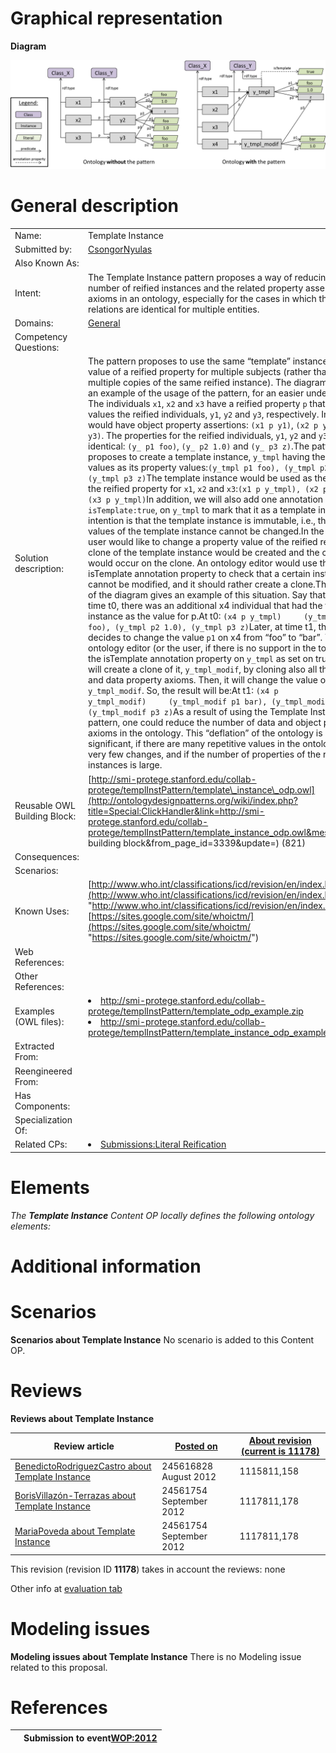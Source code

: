 #  Graphical representation


__Diagram__




[![Image:TemplatePatternBeforeAndAfter.png](./TemplatePatternBeforeAndAfter.png)](../Image/TemplatePatternBeforeAndAfter.png.md "Image:TemplatePatternBeforeAndAfter.png")




#  General description




|  |  |
| --- | --- |
|  Name: |  Template Instance |
|  Submitted by: | [CsongorNyulas](../User/CsongorNyulas.md "User:CsongorNyulas") |
|  Also Known As: |  |
|  Intent: |  The Template Instance pattern proposes a way of reducing the number of reified instances and the related property assertion axioms in an ontology, especially for the cases in which the reified relations are identical for multiple entities. |
|  Domains: | [General](../Community/General.md "Community:General") |
|  Competency Questions: |  |
|  Solution description: |  The pattern proposes to use the same “template” instance as the value of a reified property for multiple subjects (rather than having multiple copies of the same reified instance). The diagram presents an example of the usage of the pattern, for an easier understanding. The individuals `x1`, `x2` and `x3` have a reified property `p` that have as values the reified individuals, `y1`, `y2` and `y3`, respectively. In OWL, we would have object property assertions: `(x1 p y1)`, `(x2 p y2)`, `(x3 p y3)`. The properties for the reified individuals, `y1`, `y2` and `y3` are all identical: `(y_ p1 foo)`, `(y_ p2 1.0)` and `(y_ p3 z)`.The pattern proposes to create a template instance, `y_tmpl` having the common values as its property values:`(y_tmpl p1 foo), (y_tmpl p2 1.0), (y_tmpl p3 z)`The template instance would be used as the value for the reified property for `x1`, `x2` and `x3`:`(x1 p y_tmpl), (x2 p y_tmpl), (x3 p y_tmpl)`In addition, we will also add one annotation property, `isTemplate:true`, on `y_tmpl` to mark that it as a template instance.The intention is that the template instance is immutable, i.e., the property values of the template instance cannot be changed.In the case that a user would like to change a property value of the reified relation, a clone of the template instance would be created and the change would occur on the clone. An ontology editor would use the isTemplate annotation property to check that a certain instance cannot be modified, and it should rather create a clone.The right side of the diagram gives an example of this situation. Say that at a given time t0, there was an additional x4 individual that had the template instance as the value for p.At t0: `(x4 p y_tmpl)     (y_tmpl p1 foo), (y_tmpl p2 1.0), (y_tmpl p3 z)`Later, at time t1, the user decides to change the value `p1` on x4 from “foo” to “bar”. The ontology editor (or the user, if there is no support in the tool), will see the isTemplate annotation property on `y_tmpl` as set on true, and it will create a clone of it, `y_tmpl_modif`, by cloning also all the object and data property axioms. Then, it will change the value of `p1` on `y_tmpl_modif`. So, the result will be:At t1: `(x4 p y_tmpl_modif)     (y_tmpl_modif p1 bar), (y_tmpl_modif p2 1.0), (y_tmpl_modif p3 z)`As a result of using the Template Instance pattern, one could reduce the number of data and object property axioms in the ontology. This “deflation” of the ontology is especially significant, if there are many repetitive values in the ontology, with very few changes, and if the number of properties of the reified instances is large. |
|  Reusable OWL Building Block: | [http://smi-protege.stanford.edu/collab-protege/templInstPattern/template\_instance\_odp.owl](http://ontologydesignpatterns.org/wiki/index.php?title=Special:ClickHandler&link=http://smi-protege.stanford.edu/collab-protege/templInstPattern/template_instance_odp.owl&message=OWL building block&from_page_id=3339&update=) (821) |
|  Consequences: |  |
|  Scenarios: |  |
|  Known Uses: | [http://www.who.int/classifications/icd/revision/en/index.html](http://www.who.int/classifications/icd/revision/en/index.html "http://www.who.int/classifications/icd/revision/en/index.html"), [https://sites.google.com/site/whoictm/](https://sites.google.com/site/whoictm/ "https://sites.google.com/site/whoictm/") |
|  Web References: |  |
|  Other References: |  |
|  Examples (OWL files): | <li><a class="external free" href="http://smi-protege.stanford.edu/collab-protege/templInstPattern/template_odp_example.zip" rel="nofollow" title="http://smi-protege.stanford.edu/collab-protege/templInstPattern/template_odp_example.zip">http://smi-protege.stanford.edu/collab-protege/templInstPattern/template_odp_example.zip</a></li><li><a class="external free" href="http://smi-protege.stanford.edu/collab-protege/templInstPattern/template_instance_odp_example.zip" rel="nofollow" title="http://smi-protege.stanford.edu/collab-protege/templInstPattern/template_instance_odp_example.zip">http://smi-protege.stanford.edu/collab-protege/templInstPattern/template_instance_odp_example.zip</a></li> |
|  Extracted From: |  |
|  Reengineered From: |  |
|  Has Components: |  |
|  Specialization Of: |  |
|  Related CPs: | <li><a href="../Literal_Reification/Literal_Reification.md" title="Submissions:Literal Reification">Submissions:Literal Reification</a></li> |


  




#  Elements


_The __Template Instance__ Content OP locally defines the following ontology elements:_



#  Additional information


#  Scenarios



__Scenarios about Template Instance__
No scenario is added to this Content OP.




#  Reviews



__Reviews about Template Instance__


| Review article | [Posted on](../Property/CreationDate.md "Property:CreationDate") | [About revision (current is 11178)](../Property/ReviewAboutVersion.md "Property:ReviewAboutVersion") |
| --- | --- | --- |
| [BenedictoRodriguezCastro about Template Instance](../Reviews/BenedictoRodriguezCastro_about_Template_Instance.md "Reviews:BenedictoRodriguezCastro about Template Instance") | 245616828 August 2012 | 1115811,158 |
| [BorisVillazón-Terrazas about Template Instance](../Reviews/BorisVillazón-Terrazas_about_Template_Instance.md "Reviews:BorisVillazón-Terrazas about Template Instance") | 24561754 September 2012 | 1117811,178 |
| [MariaPoveda about Template Instance](../Reviews/MariaPoveda_about_Template_Instance.md "Reviews:MariaPoveda about Template Instance") | 24561754 September 2012 | 1117811,178 |


This revision (revision ID __11178__) takes in account the reviews: none


Other info at [evaluation tab](http://ontologydesignpatterns.org/wiki/index.php?title=Submissions:Template_Instance&action=evaluation "http://ontologydesignpatterns.org/wiki/index.php?title=Submissions:Template_Instance&action=evaluation")




  




#  Modeling issues



__Modeling issues about Template Instance__
There is no Modeling issue related to this proposal.




  




#  References


  






|  |  Submission to event[WOP:2012](../WOP/2012.md "WOP:2012") |
| --- | --- |